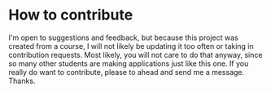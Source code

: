# How to contribute

I'm open to suggestions and feedback, but because this project was created from a course, I will not likely be updating it too often or taking in contribution requests. Most likely, you will not care to do that anyway, since so many other students are making applications just like this one. If you really do want to contribute, please to ahead and send me a message. Thanks.
